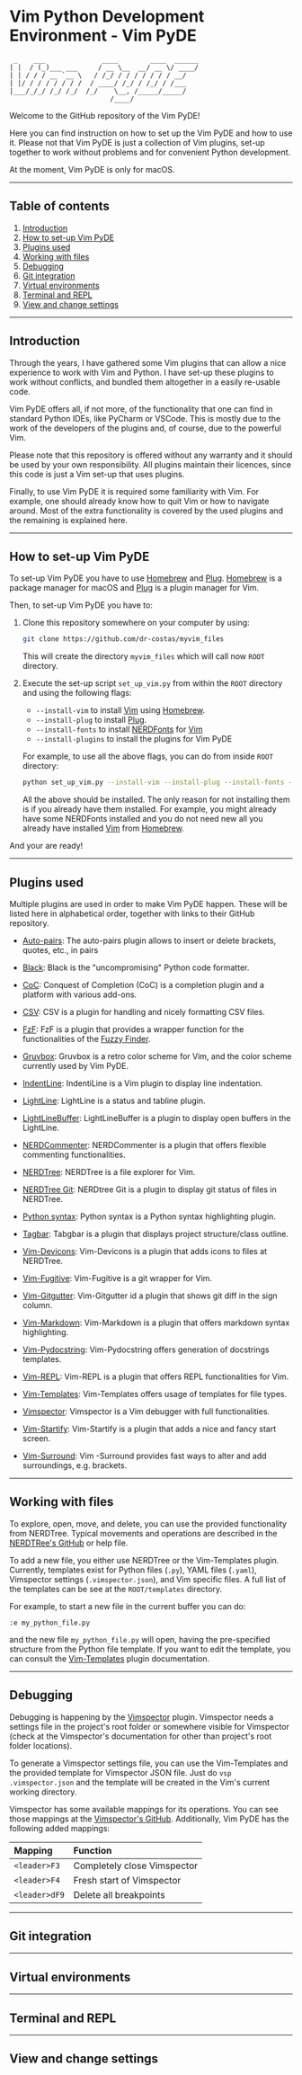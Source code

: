 # Vim Python Development Environment - Vim PyDE

     _    ___              ____        ____  ______
    | |  / (_)___ ___     / __ \__  __/ __ \/ ____/
    | | / / / __ `__ \   / /_/ / / / / / / / __/
    | |/ / / / / / / /  / ____/ /_/ / /_/ / /___
    |___/_/_/ /_/ /_/  /_/    \__, /_____/_____/
                             /____/


Welcome to the GitHub repository of the Vim PyDE!

Here you can find instruction on how to set up the Vim PyDE
and how to use it. Please not that Vim PyDE is just a collection
of Vim plugins, set-up together to work without problems and for
convenient Python development.

At the moment, Vim PyDE is only for macOS.

----

## Table of contents

1. [Introduction](#introduction)
2. [How to set-up Vim PyDE](#how-to-set-up-vim-pyde)
3. [Plugins used](#plugins-used)
4. [Working with files](#working-with-files)
5. [Debugging](#debugging)
6. [Git integration](#git-integration)
7. [Virtual environments](#virtual-environments)
8. [Terminal and REPL](#terminal-and-repl)
9. [View and change settings](#view-and-change-settings)

----

## Introduction

Through the years, I have gathered some Vim plugins that can
allow a nice experience to work with Vim and Python. I have set-up
these plugins to work without conflicts, and bundled them altogether
in a easily re-usable code. 

Vim PyDE offers all, if not more, of the functionality that one can
find in standard Python IDEs, like PyCharm or VSCode. This is mostly
due to the work of the developers of the plugins and, of course, due
to the powerful Vim.

Please note that this repository is offered without any warranty and
it should be used by your own responsibility. All plugins maintain their
licences, since this code is just a Vim set-up that uses plugins.

Finally, to use Vim PyDE it is required some familiarity with Vim.
For example, one should already know how to quit Vim or how to navigate
around. Most of the extra functionality is covered by the used plugins
and the remaining is explained here.

----

## How to set-up Vim PyDE

To set-up Vim PyDE you have to use [Homebrew](https://brew.sh) and
[Plug](https://github.com/junegunn/vim-plug).  [Homebrew](https://brew.sh)
is a package manager for macOS and [Plug](https://github.com/junegunn/vim-plug)
is a plugin manager for Vim.

Then, to set-up Vim PyDE you have to:

1. Clone this repository somewhere on your computer by using:

   ```bash
   git clone https://github.com/dr-costas/myvim_files
   ```

   This will create the directory `myvim_files` which will call now `ROOT` directory.

2. Execute the set-up script `set_up_vim.py` from within the `ROOT` directory and
  using the following flags:

   * `--install-vim` to install [Vim](https://github.com/vim/vim) using [Homebrew](https://brew.sh).
   * `--install-plug` to install [Plug](https://github.com/junegunn/vim-plug).
   * `--install-fonts` to install [NERDFonts](https://github.com/ryanoasis/nerd-fonts) for [Vim](https://github.com/vim/vim)
   * `--install-plugins` to install the plugins for Vim PyDE

   For example, to use all the above flags, you can do from inside `ROOT` directory:

   ```bash
   python set_up_vim.py --install-vim --install-plug --install-fonts --install-plugins
   ```

   All the above should be installed. The only reason for not installing them is
   if you already have them installed. For example, you might already have some NERDFonts
   installed and you do not need new all you already have installed
   [Vim](https://github.com/vim/vim) from [Homebrew](https://brew.sh).

And your are ready!

----

## Plugins used

Multiple plugins are used in order to make Vim PyDE happen. These will be listed here
in alphabetical order, together with links to their GitHub repository.

* [Auto-pairs](https://github.com/jiangmiao/auto-pairs): The auto-pairs plugin allows
to insert or delete brackets, quotes, etc., in pairs

* [Black](https://github.com/psf/black): Black is the "uncompromising" Python code formatter.

* [CoC](https://github.com/neoclide/coc.nvim): Conquest of Completion (CoC) is a
completion plugin and a platform with various add-ons.

* [CSV](https://github.com/chrisbra/csv.vim): CSV is a plugin for handling and nicely
formatting CSV files.

* [FzF](https://github.com/junegunn/fzf.vim): FzF is a plugin that provides a wrapper
function for the functionalities of the [Fuzzy Finder](https://github.com/junegunn/fzf).

* [Gruvbox](https://github.com/morhetz/gruvbox): Gruvbox is a retro color scheme for Vim,
and the color scheme currently used by Vim PyDE.

* [IndentLine](https://github.com/Yggdroot/indentLine): IndentiLine is a Vim plugin to
display line indentation.

* [LightLine](https://github.com/itchyny/lightline.vim): LightLine is a status and tabline
plugin.

* [LightLineBuffer](https://github.com/mengelbrecht/lightline-bufferline): LightLineBuffer
is a plugin to display open buffers in the LightLine.

* [NERDCommenter](https://github.com/preservim/nerdcommenter): NERDCommenter is a plugin
that offers flexible commenting functionalities.

* [NERDTree](https://github.com/preservim/nerdtree): NERDTree is a file explorer for Vim.

* [NERDTree Git](https://github.com/Xuyuanp/nerdtree-git-plugin): NERDtree Git is a plugin
to display git status of files in NERDTree.

* [Python syntax](https://github.com/vim-python/python-syntax): Python syntax is a Python
syntax highlighting plugin.

* [Tagbar](https://github.com/preservim/tagbar): Tabgbar is a plugin that displays project
structure/class outline.

* [Vim-Devicons](https://github.com/ryanoasis/vim-devicons): Vim-Devicons is a plugin that
adds icons to files at NERDTree.

* [Vim-Fugitive](https://github.com/tpope/vim-fugitive): Vim-Fugitive is a git wrapper for
Vim.

* [Vim-Gitgutter](https://github.com/airblade/vim-gitgutter): Vim-Gitgutter id a plugin
that shows git diff in the sign column.

* [Vim-Markdown](https://github.com/preservim/vim-markdown): Vim-Markdown is a plugin that
offers markdown syntax highlighting.

* [Vim-Pydocstring](https://github.com/heavenshell/vim-pydocstring): Vim-Pydocstring offers
generation of docstrings templates.

* [Vim-REPL](https://github.com/sillybun/vim-repl): Vim-REPL is a plugin that offers REPL
functionalities for Vim.

* [Vim-Templates](https://github.com/tibabit/vim-templates): Vim-Templates offers usage
of templates for file types.

 * [Vimspector](https://github.com/puremourning/vimspector): Vimspector is a Vim debugger
 with full functionalities.

* [Vim-Startify](https://github.com/mhinz/vim-startify): Vim-Startify is a plugin that
adds a nice and fancy start screen.

* [Vim-Surround](https://github.com/tpope/vim-surround): Vim -Surround provides fast
ways to alter and add surroundings, e.g. brackets.

----

## Working with files

To explore, open, move, and delete, you can use the provided functionality from NERDTree.
Typical movements and operations are described in the
[NERDTRee's GitHub](https://github.com/preservim/nerdtree) or help file.

To add a new file, you either use NERDTree or the Vim-Templates plugin. Currently,
templates exist for Python files (`.py`), YAML files (`.yaml`), Vimspector
settings (`.vimspector.json`), and Vim specific files. A full list of the
templates can be see at the `ROOT/templates` directory.

For example, to start a new file in the current buffer you can do:


```Vim
:e my_python_file.py
```

and the new file `my_python_file.py` will open, having the pre-specified structure
from the Python file template. If you want to edit the template, you can consult
the [Vim-Templates](https://github.com/tibabit/vim-templates) plugin documentation.

----

## Debugging

Debugging is happening by the [Vimspector](https://github.com/puremourning/vimspector)
plugin. Vimspector needs a settings file in the project's root folder or somewhere
visible for Vimspector (check at the Vimspector's documentation for other than project's
root folder locations).

To generate a Vimspector settings file, you can use the Vim-Templates and the provided
template for Vimspector JSON file. Just do `vsp .vimspector.json` and the template
will be created in the Vim's current working directory. 

Vimspector has some available mappings for its operations. You can see those mappings
at the [Vimspector's GitHub](https://github.com/puremourning/vimspector). Additionally,
Vim PyDE has the following added mappings:

<div align="center">

| Mapping       | Function                       |
| :---          | :----                          |
| `<leader>F3`  | Completely close Vimspector    |
| `<leader>F4`  | Fresh start of Vimspector      |
| `<leader>dF9` | Delete all breakpoints         |

</div>

----

## Git integration

----

## Virtual environments

----

## Terminal and REPL

----

## View and change settings

